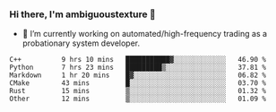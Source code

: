 ### Hi there, I'm ambiguoustexture 👋

<!--
**ambiguoustexture/ambiguoustexture** is a ✨ _special_ ✨ repository because its `README.md` (this file) appears on your GitHub profile.

Here are some ideas to get you started:
-->
- 🔭 I’m currently working on automated/high-frequency trading as a probationary system developer.
<!--START_SECTION:waka-->

```text
C++          9 hrs 10 mins   ███████████▓░░░░░░░░░░░░░   46.90 %
Python       7 hrs 23 mins   █████████▒░░░░░░░░░░░░░░░   37.81 %
Markdown     1 hr 20 mins    █▓░░░░░░░░░░░░░░░░░░░░░░░   06.82 %
CMake        43 mins         █░░░░░░░░░░░░░░░░░░░░░░░░   03.70 %
Rust         15 mins         ▒░░░░░░░░░░░░░░░░░░░░░░░░   01.32 %
Other        12 mins         ▒░░░░░░░░░░░░░░░░░░░░░░░░   01.09 %
```

<!--END_SECTION:waka-->
